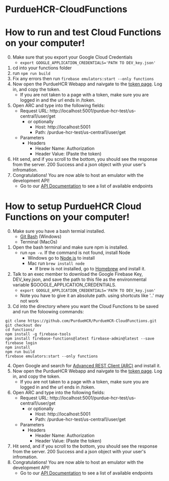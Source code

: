 # PurdueHCR-CloudFunctions

# How to run and test Cloud Functions on your computer!

0. Make sure that you export your Google Cloud Credentials
	- ```export GOOGLE_APPLICATION_CREDENTIALS='PATH TO DEV_key.json'```
1. cd into your functions folder
2. run ```npm run build ```
3. Fix any errors then run ```firebase emulators:start --only functions```
4. Now open the PurdueHCR Webapp and naivgate to the [token page](https://purdue-hcr-test.firebaseapp.com/#/token). Log in, and copy the token.
	- If you are not taken to a page with a token, make sure you are logged in and the url ends in /token.
5. Open ARC and type into the following fields:
	- Request URL: http://localhost:5001/purdue-hcr-test/us-central1/user/get
		- or optionally 
			- Host: http://localhost:5001
			- Path: /purdue-hcr-test/us-central1/user/get
	- Parameters
		- Headers
			- Header Name: Authorization
			- Header Value: (Paste the token)
6. Hit send, and if you scroll to the bottom, you should see the response from the server. 200 Success and a json object with your user's infromation.
7. Congratulations! You are now able to host an emulator with the development API!
	- Go to our [API Documentation](https://purdue-hcr-test.firebaseapp.com/api/) to see a list of available endpoints



# How to setup PurdueHCR Cloud Functions on your computer!

0. Make sure you have a bash termial installed. 
	- [Git Bash](https://git-scm.com/download/win) (Windows)
	- Terminal (MacOs)
1. Open the bash terminal and make sure npm is installed.
	- run ```npm -v```. If the command is not found, install Node
		- Windows go to [Node.js](http://nodejs.org) to install
		- Mac run ```brew install node```
			- If brew is not installed, go to [Homebrew](https://brew.sh/) and install it.
2. Talk to an exec member to download the Google Firebase Key, DEV_key.json, and save the path to this file as the environmental variable $GOOGLE_APPLICATION_CREDENTIALS.
	- ```export GOOGLE_APPLICATION_CREDENTIALS='PATH TO DEV_key.json'```
	- Note you have to give it an absolute path. using shortcuts like '..' may not work
3. Cd into the directory where you want the Cloud Functions to be saved and run the foloowing commands:
```
git clone https://github.com/PurdueHCR/PurdueHCR-CloudFunctions.git
git checkout dev
cd functions/
npm install -g firebase-tools
npm install firebase-functions@latest firebase-admin@latest --save
firebase login
npm install
npm run build
firebase emulators:start --only functions
```
4. Open Google and search for [Advanced REST Client (ARC)](https://chrome.google.com/webstore/detail/advanced-rest-client/hgmloofddffdnphfgcellkdfbfbjeloo?hl=en-US) and install it.
5. Now open the PurdueHCR Webapp and naivgate to the [token page](https://purdue-hcr-test.firebaseapp.com/#/token). Log in, and copy the token.
	- If you are not taken to a page with a token, make sure you are logged in and the url ends in /token.
6. Open ARC and type into the following fields:
	- Request URL: http://localhost:5001/purdue-hcr-test/us-central1/user/get
		- or optionally 
			- Host: http://localhost:5001
			- Path: /purdue-hcr-test/us-central1/user/get
	- Parameters
		- Headers
			- Header Name: Authorization
			- Header Value: (Paste the token)
7. Hit send, and if you scroll to the bottom, you should see the response from the server. 200 Success and a json object with your user's infromation.
8. Congratulations! You are now able to host an emulator with the development API!
	- Go to our [API Documentation](https://purdue-hcr-test.firebaseapp.com/swagger-ui/) to see a list of available endpoints

